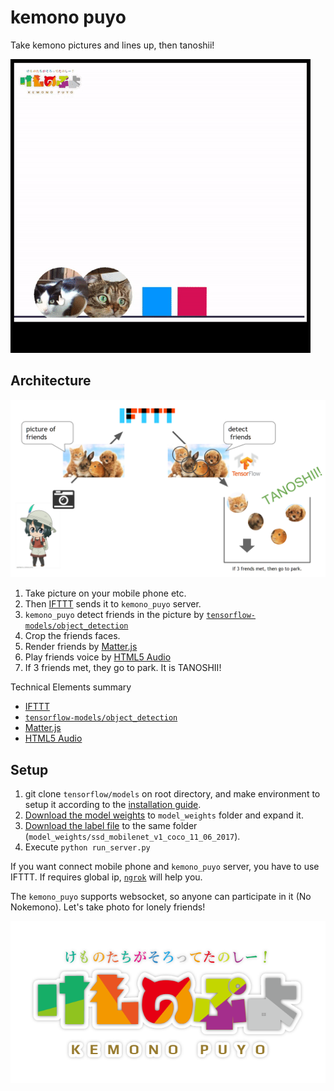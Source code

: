 # kemono puyo

Take kemono pictures and lines up, then tanoshii!

![demo](./doc/demo.gif)

## Architecture

![architecture](./doc/architecture.png)

1. Take picture on your mobile phone etc.
2. Then [IFTTT](https://ifttt.com/discover) sends it to `kemono_puyo` server.
3. `kemono_puyo` detect friends in the picture by [`tensorflow-models/object_detection`](https://github.com/tensorflow/models/tree/master/research/object_detection)
4. Crop the friends faces.
5. Render friends by [Matter.js](http://brm.io/matter-js/)
6. Play friends voice by [HTML5 Audio](https://www.w3schools.com/html/html5_audio.asp)
7. If 3 friends met, they go to park. It is TANOSHII!

Technical Elements summary

* [IFTTT](https://ifttt.com/discover)
* [`tensorflow-models/object_detection`](https://github.com/tensorflow/models/tree/master/research/object_detection)
* [Matter.js](http://brm.io/matter-js/)
* [HTML5 Audio](https://www.w3schools.com/html/html5_audio.asp)


## Setup

1. git clone `tensorflow/models` on root directory, and make environment to setup it according to the [installation guide](https://github.com/tensorflow/models/blob/master/research/object_detection/g3doc/installation.md).
2. [Download the model weights](http://download.tensorflow.org/models/object_detection/ssd_mobilenet_v1_coco_11_06_2017.tar.gz) to `model_weights` folder and expand it.
3. [Download the label file](https://github.com/tensorflow/models/blob/master/research/object_detection/data/mscoco_label_map.pbtxt) to the same folder (`model_weights/ssd_mobilenet_v1_coco_11_06_2017`).
4. Execute `python run_server.py`

If you want connect mobile phone and `kemono_puyo` server, you have to use IFTTT. If requires global ip, [`ngrok`](https://ngrok.com/) will help you.

The `kemono_puyo` supports websocket, so anyone can participate in it (No Nokemono). Let's take photo for lonely friends!

![title](./kemono_puyo/static/images/title.png)

